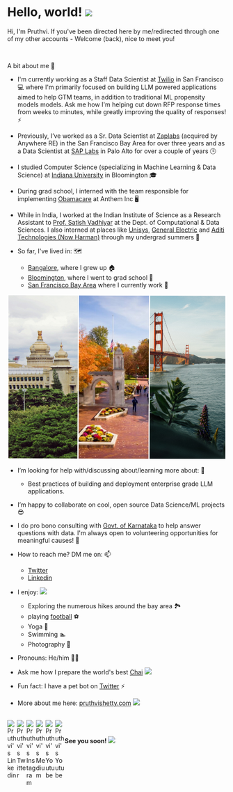 # Hello, world! <img src="https://media.giphy.com/media/WqR7WfQVrpXNcmrm81/giphy.gif" width="25px"> 

Hi, I'm Pruthvi. If you've been directed here by me/redirected through one of my other accounts -  Welcome (back), nice to meet you! 

<br />

A bit about me 👀 

- I'm currently working as a Staff Data Scientist at [Twilio](https://www.twilio.com/en-us/company) in San Francisco 💻 where I'm primarily focused on building LLM powered applications aimed to help GTM teams, in addition to traditional ML propensity models models. Ask me how I'm helping cut down RFP response times from weeks to minutes, while greatly improving the quality of responses! ⚡  
- Previously, I’ve worked as a Sr. Data Scientist at [Zaplabs](https://www.youtube.com/watch?v=mIWpbIKS7FE) (acquired by Anywhere RE) in the San Francisco Bay Area for over three years and as a Data Scientist at [SAP Labs](https://www.youtube.com/watch?v=4ftF5kpBKj0) in Palo Alto for over a couple of years 🕒 
- I studied Computer Science (specializing in Machine Learning & Data Science) at [Indiana University](https://www.youtube.com/watch?v=9zoY11_v7bA) in Bloomington 🎓 
- During grad school, I interned with the team responsible for implementing [Obamacare](https://media.giphy.com/media/26DOPCEoS8Ntc7suA/giphy.gif) at Anthem Inc 🖥️ 
- While in India, I worked at the Indian Institute of Science as a Research Assistant to [Prof. Satish Vadhiyar](http://cds.iisc.ac.in/faculty/vss/) at the Dept. of Computational & Data Sciences. I also interned at places like [Unisys](https://www.unisys.com/), [General Electric](https://www.ge.com/) and [Aditi Technologies (Now Harman)](https://www.harman.com/) through my undergrad summers 🎒 

- So far, I've lived in: 🗺️ 

   * [Bangalore](youtube.com/watch?v=c8CkE1gWVz0), where I grew up 🏠 
   * [Bloomington](https://www.youtube.com/watch?v=QhYBx761jWQ), where I went to grad school 🏫
   * [San Francisco Bay Area](https://www.youtube.com/watch?v=h_ayZ-xcMd4) where I currently work 🌉
  

![Places](https://github.com/pruthvishetty/pruthvishetty/blob/master/3places.png)


- I’m looking for help with/discussing about/learning more about:  🤔 
  * Best practices of building and deployment enterprise grade LLM applications.
  
- I’m happy to collaborate on cool, open source Data Science/ML projects 😎  
- I do pro bono consulting with [Govt. of Karnataka](https://karnataka.gov.in/english) to help answer questions with data. I'm always open to volunteering opportunities for meaningful causes! 🤝
- How to reach me? DM me on: 📫 
    * [Twitter](https://twitter.com/pruthvishetty)
    * [Linkedin](https://www.linkedin.com/in/pruthvishetty/)
  
- I enjoy: <img src="https://media.giphy.com/media/iigp4VDyf5dCLRlGkm/giphy.gif" width="25px"> 
 
    * Exploring the numerous hikes around the bay area 🏞 
    * playing [football](https://media.giphy.com/media/PnPU9GhN3V7oVizSHG/giphy.gif) ⚽ 
    * Yoga 🧘 
    * Swimming 🏊 
    * Photography 📸
    
-  Pronouns: He/him 🧔🏻 
- Ask me how I prepare the world's best [Chai](https://en.wikipedia.org/wiki/Masala_chai) <img src="https://media.giphy.com/media/Wm8h2gyEY8VnJeru6f/giphy.gif" width="25px">  
-  Fun fact: I have a pet bot on [Twitter](https://twitter.com/jarvis_tweets) ⚡  
- More about me here: [pruthvishetty.com](https://pruthvishetty.com/) <img src="https://media.giphy.com/media/QTlmH8hEoVoi83mdJC/giphy.gif" width="25px">

<br />

<a href="https://www.linkedin.com/in/pruthvishetty">
  <img align="left" alt="Pruthvi's Linkedin" width="22px" src="https://pics.freeicons.io/uploads/icons/png/16090541531530099327-512.png" />
</a>

<a href="https://www.twitter.com/pruthvishetty">
  <img align="left" alt="Pruthvi's Twitter" width="22px" src="https://pics.freeicons.io/uploads/icons/png/5959933821530099343-512.png" />
</a>

<a href="https://www.instagram.com/pruthvishetty">
  <img align="left" alt="Pruthvi's Instagram" width="22px" src="https://pics.freeicons.io/uploads/icons/png/6590558241561032669-512.png" />
</a>

<a href="https://medium.com/pruthvi-shetty">
  <img align="left" alt="Pruthvi's Medium" width="22px" src="https://pics.freeicons.io/uploads/icons/png/8613420001530099327-512.png" />
</a>

<a href="https://www.youtube.com/channel/UC8BB5u0KBy4NIkwMts2RiLA">
  <img align="left" alt="Pruthvi's Youtube" width="22px" src="https://pics.freeicons.io/uploads/icons/png/6089548721530099346-512.png" />
</a>

<a href="mailto: pruthvi1124@gmail.com">
  <img align="left" alt="Pruthvi's Youtube" width="22px" src="https://pics.freeicons.io/uploads/icons/png/11377518691557997002-512.png" />
</a>

<br />

#### See you soon! <img src="https://media.giphy.com/media/hvRJCLFzcasrR4ia7z/giphy.gif" width="25px">
                                 
                                    
                                        
                                          
                            
